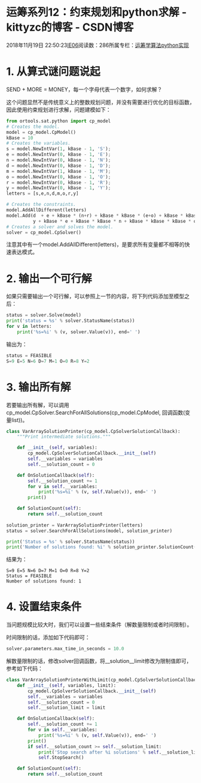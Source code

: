 # 运筹系列12：约束规划和python求解 - kittyzc的博客 - CSDN博客
2018年11月19日 22:50:23[IE06](https://me.csdn.net/kittyzc)阅读数：286所属专栏：[运筹学算法python实现](https://blog.csdn.net/column/details/26511.html)
# 1. 从算式谜问题说起

SEND + MORE = MONEY，每一个字母代表一个数字，如何求解？

这个问题显然不是传统意义上的整数规划问题，并没有需要进行优化的目标函数，因此使用约束规划进行求解，问题建模如下：

```python
from ortools.sat.python import cp_model
# Creates the model.
model = cp_model.CpModel()
kBase = 10
# Creates the variables.
s = model.NewIntVar(1, kBase - 1, 'S');
e = model.NewIntVar(0, kBase - 1, 'E');
n = model.NewIntVar(0, kBase - 1, 'N');
d = model.NewIntVar(0, kBase - 1, 'D');
m = model.NewIntVar(1, kBase - 1, 'M');
o = model.NewIntVar(0, kBase - 1, 'O');
r = model.NewIntVar(0, kBase - 1, 'R');
y = model.NewIntVar(0, kBase - 1, 'Y');
letters = [s,e,n,d,m,o,r,y]

# Creates the constraints.
model.AddAllDifferent(letters)
model.Add(d  + e + kBase * (n+r) + kBase * kBase * (e+o) + kBase * kBase * kBase * (s+m) == 
          y + kBase * e + kBase * kBase * n + kBase * kBase * kBase * o + kBase * kBase * kBase * kBase * m)
# Creates a solver and solves the model.
solver = cp_model.CpSolver()
```

注意其中有一个model.AddAllDifferent(letters)，是要求所有变量都不相等的快速表达模式。

# 2. 输出一个可行解

如果只需要输出一个可行解，可以参照上一节的内容，将下列代码添加至模型之后：

```python
status = solver.Solve(model)
print('status = %s' % solver.StatusName(status))
for v in letters:
    print('%s=%i' % (v, solver.Value(v)), end=' ')
```

输出为：

```python
status = FEASIBLE
S=9 E=5 N=6 D=7 M=1 O=0 R=8 Y=2
```

# 3. 输出所有解

若要输出所有解，可以调用cp_model.CpSolver.SearchForAllSolutions(cp_model.CpModel, 回调函数(变量list))。

```python
class VarArraySolutionPrinter(cp_model.CpSolverSolutionCallback):
    """Print intermediate solutions."""

    def __init__(self, variables):
        cp_model.CpSolverSolutionCallback.__init__(self)
        self.__variables = variables
        self.__solution_count = 0

    def OnSolutionCallback(self):
        self.__solution_count += 1
        for v in self.__variables:
            print('%s=%i' % (v, self.Value(v)), end=' ')
        print()

    def SolutionCount(self):
        return self.__solution_count
        
solution_printer = VarArraySolutionPrinter(letters)
status = solver.SearchForAllSolutions(model, solution_printer)

print('Status = %s' % solver.StatusName(status))
print('Number of solutions found: %i' % solution_printer.SolutionCount())
```

结果为：

```
S=9 E=5 N=6 D=7 M=1 O=0 R=8 Y=2 
Status = FEASIBLE
Number of solutions found: 1
```

# 4. 设置结束条件

当问题规模比较大时，我们可以设置一些结束条件（解数量限制或者时间限制）。

时间限制的话，添加如下代码即可：

```python
solver.parameters.max_time_in_seconds = 10.0
```

解数量限制的话，修改solver回调函数，将__solution__limit修改为限制值即可，参考如下代码：

```python
class VarArraySolutionPrinterWithLimit(cp_model.CpSolverSolutionCallback):
    def __init__(self, variables, limit):
        cp_model.CpSolverSolutionCallback.__init__(self)
        self.__variables = variables
        self.__solution_count = 0
        self.__solution_limit = limit

    def OnSolutionCallback(self):
        self.__solution_count += 1
        for v in self.__variables:
            print('%s=%i' % (v, self.Value(v)), end=' ')
        print()
        if self.__solution_count >= self.__solution_limit:
            print('Stop search after %i solutions' % self.__solution_limit)
            self.StopSearch()

    def SolutionCount(self):
        return self.__solution_count
```
